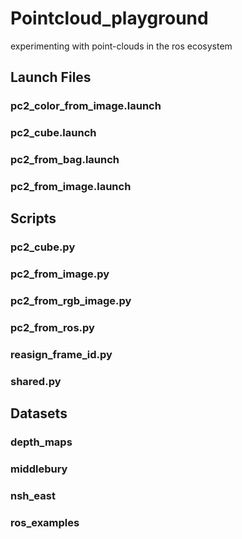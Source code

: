 # Pointcloud_playground
experimenting with point-clouds in the ros ecosystem
## Launch Files
### pc2_color_from_image.launch
### pc2_cube.launch
### pc2_from_bag.launch
### pc2_from_image.launch

## Scripts
### pc2_cube.py
### pc2_from_image.py
### pc2_from_rgb_image.py
### pc2_from_ros.py
### reasign_frame_id.py
### shared.py

## Datasets
### depth_maps
### middlebury
### nsh_east
### ros_examples
